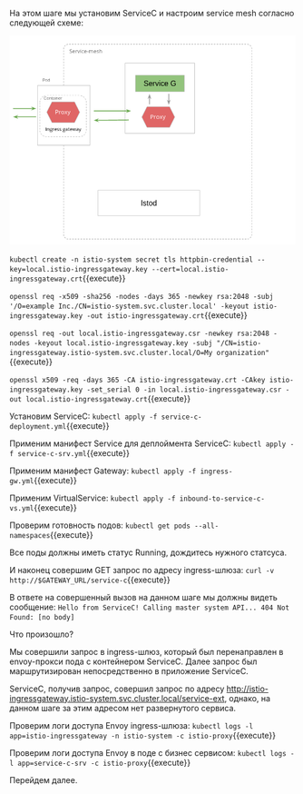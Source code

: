 На этом шаге мы установим ServiceC и настроим service mesh согласно следующей схеме:

![Mesh configuration](../assets/sc3-1.png)


`kubectl create -n istio-system secret tls httpbin-credential --key=local.istio-ingressgateway.key --cert=local.istio-ingressgateway.crt`{{execute}}

`openssl req -x509 -sha256 -nodes -days 365 -newkey rsa:2048 -subj '/O=example Inc./CN=istio-system.svc.cluster.local' -keyout istio-ingressgateway.key -out istio-ingressgateway.crt`{{execute}}

`openssl req -out local.istio-ingressgateway.csr -newkey rsa:2048 -nodes -keyout local.istio-ingressgateway.key -subj "/CN=istio-ingressgateway.istio-system.svc.cluster.local/O=My organization"`{{execute}}

`openssl x509 -req -days 365 -CA istio-ingressgateway.crt -CAkey istio-ingressgateway.key -set_serial 0 -in local.istio-ingressgateway.csr -out local.istio-ingressgateway.crt`{{execute}}

Установим ServiceC:
`kubectl apply -f service-c-deployment.yml`{{execute}}

Применим манифест Service для деплоймента ServiceC:
`kubectl apply -f service-c-srv.yml`{{execute}}

Применим манифест Gateway:
`kubectl apply -f ingress-gw.yml`{{execute}}

Применим VirtualService:
`kubectl apply -f inbound-to-service-c-vs.yml`{{execute}}

Проверим готовность подов:
`kubectl get pods --all-namespaces`{{execute}}

Все поды должны иметь статус Running, дождитесь нужного статсуса.

И наконец совершим GET запрос по адресу ingress-шлюза:
`curl -v http://$GATEWAY_URL/service-c`{{execute}}

В ответе на совершенный вызов на данном шаге мы должны видеть сообщение:
`Hello from ServiceC! Calling master system API... 404 Not Found: [no body]`

Что произошло?

Мы совершили запрос в ingress-шлюз, который был перенаправлен в envoy-прокси пода с контейнером ServiceC. Далее запрос был маршрутизирован непосредственно в приложение ServiceC.

ServiceC, получив запрос, совершил запрос по адресу http://istio-ingressgateway.istio-system.svc.cluster.local/service-ext, однако, на данном шаге за этим адресом нет развернутого сервиса.

Проверим логи доступа Envoy ingress-шлюза:
`kubectl logs -l app=istio-ingressgateway -n istio-system -c istio-proxy`{{execute}}

Проверим логи доступа Envoy в поде с бизнес сервисом:
`kubectl logs -l app=service-c-srv -c istio-proxy`{{execute}}

Перейдем далее.
